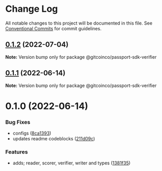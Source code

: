 # Change Log

All notable changes to this project will be documented in this file.
See [Conventional Commits](https://conventionalcommits.org) for commit guidelines.

## [0.1.2](https://github.com/gitcoinco/passport-sdk/compare/@gitcoinco/passport-sdk-verifier@0.1.1...@gitcoinco/passport-sdk-verifier@0.1.2) (2022-07-04)

**Note:** Version bump only for package @gitcoinco/passport-sdk-verifier





## [0.1.1](https://github.com/gitcoinco/passport-sdk/compare/@gitcoinco/passport-sdk-verifier@0.1.0...@gitcoinco/passport-sdk-verifier@0.1.1) (2022-06-14)

**Note:** Version bump only for package @gitcoinco/passport-sdk-verifier





# 0.1.0 (2022-06-14)


### Bug Fixes

* configs ([8ca1393](https://github.com/gitcoinco/passport-sdk/commit/8ca13939a384fab17945d1ae84bb66a45d7b9cd7))
* updates readme codeblocks ([211d09c](https://github.com/gitcoinco/passport-sdk/commit/211d09c8f239984bda7de9431c5cb67e359f8c31))


### Features

* adds; reader, scorer, verifier, writer and types ([1381f35](https://github.com/gitcoinco/passport-sdk/commit/1381f356081e64598de8bbc426b95658665d9871))
